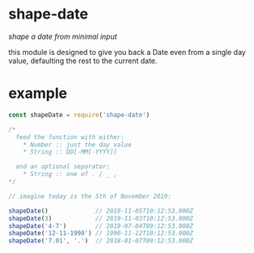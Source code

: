 # shape-date

_shape a date from minimal input_

this module is designed to give you back a Date even from a single day value, defaulting the rest to the current date.

# example

```js
const shapeDate = require('shape-date')

/*
  feed the function with either:
    * Number :: just the day value
    * String :: DD[-MM[-YYYY]]

  and an optional separator:
    * String :: one of . / _ ,
*/

// imagine today is the 5th of November 2019:

shapeDate()             // 2019-11-05T10:12:53.000Z
shapeDate(3)            // 2019-11-03T10:12:53.000Z
shapeDate('4-7')        // 2019-07-04T09:12:53.000Z
shapeDate('12-11-1990') // 1990-11-12T10:12:53.000Z
shapeDate('7.01', '.')  // 2018-01-07T09:12:53.000Z
```
